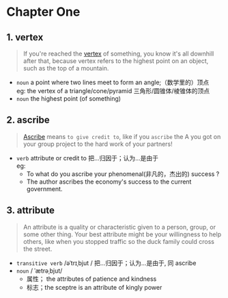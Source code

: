 # Chapter One

## 1. vertex
  > If you're reached the [vertex](https://www.vocabulary.com/dictionary/vertex) of something, you know it's all downhill after that, because vertex refers to the highest point on an object, such as the top of a mountain.
  * `noun` a point where two lines meet to form an angle;（数学里的）顶点  
  eg: the vertex of a triangle/cone/pyramid 三角形/圆锥体/棱锥体的顶点
  * `noun` the highest point (of something)

## 2. ascribe
  > [Ascribe](https://www.vocabulary.com/dictionary/ascribe) means `to give credit to`, like if you `ascribe` the A you got on your group project to the hard work of your partners!
  * `verb` attribute or credit to 把...归因于；认为...是由于  
    eg:
      - To what do you ascribe your phenomenal(非凡的，杰出的) success ?
      - The author ascribes the economy's success to the current government.

## 3. attribute
  > An attribute is a quality or characteristic given to a person, group, or some other thing. Your best attribute might be your willingness to help others, like when you stopped traffic so the duck family could cross the street.
  * `transitive verb` /əˈtrɪˌbjut /
    把...归因于；认为...是由于, 同 ascribe
  * `noun` / ˈætrəˌbjut/ 
    - 属性； the attributes of patience and kindness
    - 标志；the sceptre is an attribute of kingly power